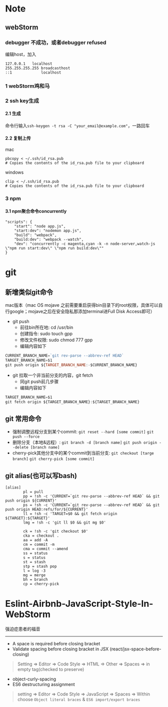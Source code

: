 # Note

## webStorm

### debugger 不成功，或者debugger refused

编辑host，加入

```
127.0.0.1	localhost
255.255.255.255	broadcasthost
::1             localhost
```


### 1 webStorm鸡和马

### 2 ssh key生成
#### 2.1 生成
命令行输入`ssh-keygen -t rsa -C "your_email@example.com"`，一路回车
#### 2.2 复制上传
mac

```
pbcopy < ~/.ssh/id_rsa.pub
# Copies the contents of the id_rsa.pub file to your clipboard
```

windows

```
clip < ~/.ssh/id_rsa.pub
# Copies the contents of the id_rsa.pub file to your clipboard
```

### 3 npm

#### 3.1 npm聚合命令concurrently

```
"scripts": {
	"start": "node app.js",
	"start:dev": "nodemon app.js",
	"build": "webpack",
	"build:dev": "webpack --watch",
	"dev": "concurrently -c magenta,cyan -k -n node-server,watch-js \"npm run start:dev\" \"npm run build:dev\""
}
```


# git
## 新增类似git命令

mac版本（mac OS mojave 之前需要重启获得bin目录下的root权限，具体可以自行google；mojave之后在安全隐私那添加terminal进Full Disk Access即可）

- git push
	- 前往bin所在地: cd /usr/bin
	- 创建指令: sudo touch gpp
	- 修改文件权限: sudo chmod 777 gpp
	- 编辑内容如下

```JavaScript
CURRENT_BRANCH_NAME=`git rev-parse --abbrev-ref HEAD`
TARGET_BRANCH_NAME=$1
git push origin ${TARGET_BRANCH_NAME:-$CURRENT_BRANCH_NAME}
```

- git 拉取一个非当前分支的内容，git fetch
	- 同git push前几步骤
	- 编辑内容如下

```JavaScript
TARGET_BRANCH_NAME=$1
git fetch origin ${TARGET_BRANCH_NAME}:${TARGET_BRANCH_NAME}
```

## git 常用命令

- 强制调整远程分支到某个commit: `git reset --hard [some commit]`  `git push --force`
- 删除分支（本地&远程）: `git branch -d [branch name]` `git push origin --delete [branch name]`
- cherry-pick其他分支中的某个commit到当前分支: `git checkout [targe branch]` `git cherry-pick [some commit]`

## git alias(也可以写bash)

```
[alias]
        pl = pull
        pp = !sh -c 'CURRENT=`git rev-parse --abbrev-ref HEAD` && git push origin ${CURRENT}'
        ps = !sh -c 'CURRENT=`git rev-parse --abbrev-ref HEAD` && git push origin HEAD:refs/for/${CURRENT}'
        ll = !sh -c 'TARGET=$0 && git fetch origin ${TARGET}:${TARGET}'
        lmg = !sh -c 'git ll $0 && git mg $0'

        ck = !sh -c 'git checkout $0'
        cka = checkout .
        aa = add -A
        cm = commit -m
        cma = commit --amend
        ss = status
        s = status
        st = stash
        stp = stash pop
        l = log -3
        mg = merge
        bh = branch
        cp = cherry-pick
```


# Eslint-Airbnb-JavaScript-Style-In-WebStorm

强迫症患者的福音

--------

- A space is required before closing bracket
- Validate spacing before closing bracket in JSX (react/jsx-space-before-closing)

> Setting => Editor => Code Style => HTML => Other => Spaces => in empty tag(checked to preserve)

- object-curly-spacing
- ES6 destructuring assignment

> setting => Editor => Code Style => JavaScript => Spaces => Within
> choose `Object literal braces` & `ES6 import/export braces`

